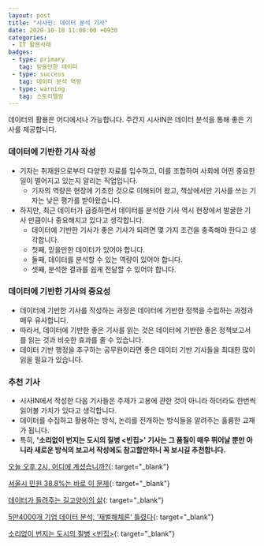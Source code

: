 ```yaml
---
layout: post
title: "시사인: 데이터 분석 기사"
date: 2020-10-18 11:00:00 +0930
categories: 
 - IT 활용사례
badges:
 - type: primary
   tag: 믿을만한 데이터
 - type: success
   tag: 데이터 분석 역량
 - type: warning
   tag: 스토리텔링   
---
```


데이터의 활용은 어디에서나 가능합니다. 주간지 시사IN은 데이터 분석을 통해 좋은 기사를 제공합니다.

<!--more-->

### **데이터에 기반한 기사 작성**

- 기자는 취재원으로부터 다양한 자료를 입수하고, 이를 조합하여 사회에 어떤 중요한 일이 벌어지고 있는지 알리는 직업입니다.
  - 기자의 역량은 현장에 기초한 것으로 이해되어 왔고, 책상에서만 기사를 쓰는 기자는 낮은 평가를 받아왔습니다.
- 하지만, 최근 데이터가 급증하면서 데이터를 분석한 기사 역시 현장에서 발굴한 기사 만큼이나 중요해지고 있다고 생각합니다.
  - 데이터에 기반한 기사가 좋은 기사가 되려면 몇 가지 조건을 충족해야 한다고 생각합니다.
  - 첫째, 믿을만한 데이터가 있어야 합니다.
  - 둘째, 데이터를 분석할 수 있는 역량이 있어야 합니다.
  - 셋째, 분석한 결과를 쉽게 전달할 수 있어야 합니다.
  
### **데이터에 기반한 기사의 중요성**

- 데이터에 기반한 기사를 작성하는 과정은 데이터에 기반한 정책을 수립하는 과정과 매우 유사합니다.
- 따라서, 데이터에 기반한 좋은 기사를 읽는 것은 데이터에 기반한 좋은 정책보고서를 읽는 것과 비슷한 효과를 줄 수 있습니다.
- 데이터 기반 행정을 추구하는 공무원이라면 좋은 데이터 기반 기사들을 최대한 많이 읽을 필요가 있습니다.

### **추천 기사**

- 시사IN에서 작성한 다음 기사들은 주제가 고용에 관한 것이 아니라 하더라도 한번씩 읽어볼 가치가 있다고 생각합니다.
- 데이터를 수집하고 활용하는 방식, 논리를 전개하는 방식들을 알려주는 훌륭한 교재가 됩니다.  
- 특히, **'소리없이 번지는 도시의 질병 <빈집>' 기사는 그 품질이 매우 뛰어날 뿐만 아니라 새로운 방식의 보고서 작성에도 참고할만하니 꼭 보시길 추천합니다.**  

[오늘 오후 2시, 어디에 계셨습니까?](https://www.sisain.co.kr/news/articleView.html?idxno=31381){: target="_blank"}  

[서울시 민원 38.8%는 바로 이 문제](https://www.sisain.co.kr/news/articleView.html?idxno=31596){: target="_blank"}  

[데이터가 들려주는 길고양이의 삶](https://www.sisain.co.kr/news/articleView.html?idxno=31748){: target="_blank"}  

[5만4000개 기업 데이터 분석, ‘재벌해체론’ 틀렸다](https://www.sisain.co.kr/news/articleView.html?idxno=34251){: target="_blank"}  

[소리없이 번지는 도시의 질병 <빈집>](http://house.sisain.co.kr/){: target="_blank"}
